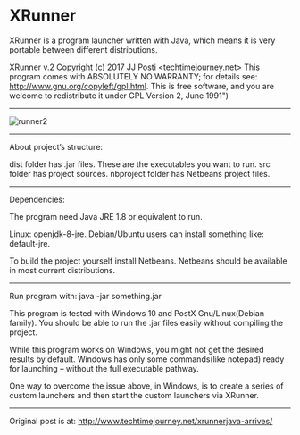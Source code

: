 # XRunner
XRunner is a program launcher written with Java, which means it is very portable between different distributions.

XRunner v.2 Copyright (c) 2017 JJ Posti <techtimejourney.net> This program comes with ABSOLUTELY NO WARRANTY; for details see: http://www.gnu.org/copyleft/gpl.html. This is free software, and you are welcome to redistribute it under  GPL Version 2, June 1991")
________

![runner2](https://user-images.githubusercontent.com/29865797/36945732-3d557d82-1faa-11e8-8c11-abf399d0cda8.jpg)

______________________
About project’s structure:

dist folder has .jar files. These are the executables you want to run.
src folder has project sources.
nbproject folder has Netbeans project files.
____________________


Dependencies:

The program need Java JRE 1.8 or equivalent to run.

Linux: openjdk-8-jre. Debian/Ubuntu users can install something like: default-jre.

To build the project yourself install Netbeans. Netbeans should be available in most current distributions.

_____________________________
 
Run program with: java -jar something.jar

This program is tested with Windows 10 and PostX Gnu/Linux(Debian family). You should be able to run the .jar files easily without compiling the project.

While this program works on Windows, you might not get the desired results by default. Windows has only some commands(like notepad) ready for launching – without the full executable pathway.

One way to overcome the issue above, in Windows, is to create a series of custom launchers and then start the custom launchers via XRunner.

______________
Original post is at: http://www.techtimejourney.net/xrunnerjava-arrives/
